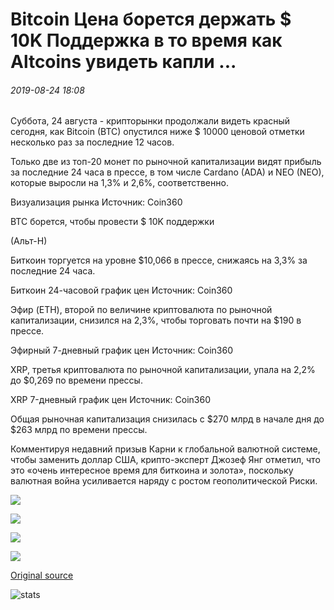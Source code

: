 # Bitcoin Цена борется держать $ 10K Поддержка в то время как Altcoins увидеть капли ...

###### 2019-08-24 18:08

Суббота, 24 августа - крипторынки продолжали видеть красный сегодня, как Bitcoin (BTC) опустился ниже $ 10000 ценовой отметки несколько раз за последние 12 часов.

Только две из топ-20 монет по рыночной капитализации видят прибыль за последние 24 часа в прессе, в том числе Cardano (ADA) и NEO (NEO), которые выросли на 1,3% и 2,6%, соответственно.

Визуализация рынка Источник: Coin360

BTC борется, чтобы провести $ 10K поддержки

(Альт-Н)

Биткоин торгуется на уровне $10,066 в прессе, снижаясь на 3,3% за последние 24 часа.

Биткоин 24-часовой график цен Источник: Coin360

Эфир (ETH), второй по величине криптовалюта по рыночной капитализации, снизился на 2,3%, чтобы торговать почти на $190 в прессе.

Эфирный 7-дневный график цен Источник: Coin360

XRP, третья криптовалюта по рыночной капитализации, упала на 2,2% до $0,269 по времени прессы.

XRP 7-дневный график цен Источник: Coin360

Общая рыночная капитализация снизилась с $270 млрд в начале дня до $263 млрд по времени прессы.

Комментируя недавний призыв Карни к глобальной валютной системе, чтобы заменить доллар США, крипто-эксперт Джозеф Янг отметил, что это «очень интересное время для биткоина и золота», поскольку валютная война усиливается наряду с ростом геополитической Риски.

![](https://s3.cointelegraph.com/storage/uploads/view/335b67bdaca417d9b662910fe68d4a6b.png)

![](https://s3.cointelegraph.com/storage/uploads/view/3f3a3df367fb4b01c4d596e3200369de.png)

![](https://s3.cointelegraph.com/storage/uploads/view/da863a5e5eaeeace1a2d4cf733a93e4f.png)

![](https://s3.cointelegraph.com/storage/uploads/view/f128553dc7ea904c45dcf3a3abb1d182.png)

[Original source](https://cointelegraph.com/news/bitcoin-price-fights-to-hold-10k-support-while-altcoins-see-drops)

![stats](https://c.statcounter.com/11760860/0/a89fa40b/1/ "stats")